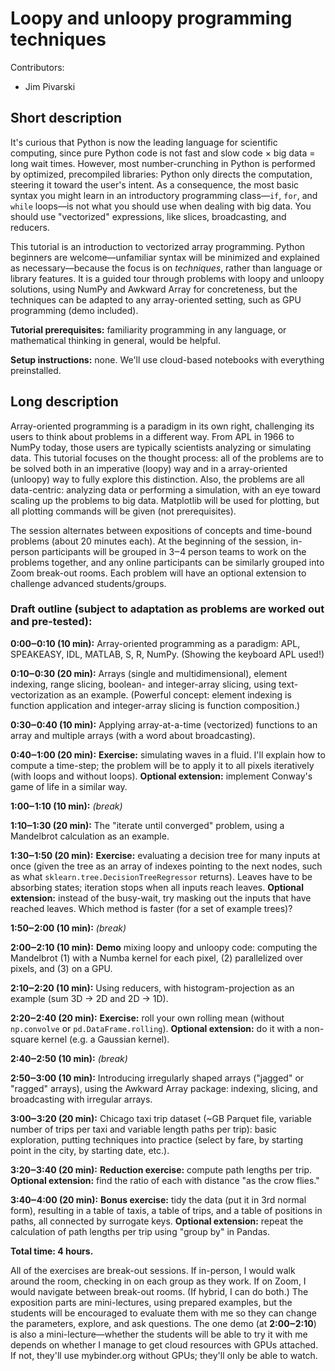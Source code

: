 # Loopy and unloopy programming techniques

Contributors:

   * Jim Pivarski

## Short description

It's curious that Python is now the leading language for scientific computing, since pure Python code is not fast and slow code × big data = long wait times. However, most number-crunching in Python is performed by optimized, precompiled libraries: Python only directs the computation, steering it toward the user's intent. As a consequence, the most basic syntax you might learn in an introductory programming class—`if`, `for`, and `while` loops—is not what you should use when dealing with big data. You should use "vectorized" expressions, like slices, broadcasting, and reducers.

This tutorial is an introduction to vectorized array programming. Python beginners are welcome—unfamiliar syntax will be minimized and explained as necessary—because the focus is on _techniques_, rather than language or library features. It is a guided tour through problems with loopy and unloopy solutions, using NumPy and Awkward Array for concreteness, but the techniques can be adapted to any array-oriented setting, such as GPU programming (demo included).

**Tutorial prerequisites:** familiarity programming in any language, or mathematical thinking in general, would be helpful.

**Setup instructions:** none. We'll use cloud-based notebooks with everything preinstalled.

## Long description

Array-oriented programming is a paradigm in its own right, challenging its users to think about problems in a different way. From APL in 1966 to NumPy today, those users are typically scientists analyzing or simulating data. This tutorial focuses on the thought process: all of the problems are to be solved both in an imperative (loopy) way and in a array-oriented (unloopy) way to fully explore this distinction. Also, the problems are all data-centric: analyzing data or performing a simulation, with an eye toward scaling up the problems to big data. Matplotlib will be used for plotting, but all plotting commands will be given (not prerequisites).

The session alternates between expositions of concepts and time-bound problems (about 20 minutes each). At the beginning of the session, in-person participants will be grouped in 3‒4 person teams to work on the problems together, and any online participants can be similarly grouped into Zoom break-out rooms. Each problem will have an optional extension to challenge advanced students/groups.

### Draft outline (subject to adaptation as problems are worked out and pre-tested):

**0:00‒0:10 (10 min):** Array-oriented programming as a paradigm: APL, SPEAKEASY, IDL, MATLAB, S, R, NumPy. (Showing the keyboard APL used!)

**0:10‒0:30 (20 min):** Arrays (single and multidimensional), element indexing, range slicing, boolean- and integer-array slicing, using text-vectorization as an example. (Powerful concept: element indexing is function application and integer-array slicing is function composition.)

**0:30‒0:40 (10 min):** Applying array-at-a-time (vectorized) functions to an array and multiple arrays (with a word about broadcasting).

**0:40‒1:00 (20 min):** **Exercise:** simulating waves in a fluid. I'll explain how to compute a time-step; the problem will be to apply it to all pixels iteratively (with loops and without loops). **Optional extension:** implement Conway's game of life in a similar way.

**1:00‒1:10 (10 min):** _(break)_

**1:10‒1:30 (20 min):** The "iterate until converged" problem, using a Mandelbrot calculation as an example.

**1:30‒1:50 (20 min):** **Exercise:** evaluating a decision tree for many inputs at once (given the tree as an array of indexes pointing to the next nodes, such as what `sklearn.tree.DecisionTreeRegressor` returns). Leaves have to be absorbing states; iteration stops when all inputs reach leaves. **Optional extension:** instead of the busy-wait, try masking out the inputs that have reached leaves. Which method is faster (for a set of example trees)?

**1:50‒2:00 (10 min):** _(break)_

**2:00‒2:10 (10 min):** **Demo** mixing loopy and unloopy code: computing the Mandelbrot (1) with a Numba kernel for each pixel, (2) parallelized over pixels, and (3) on a GPU.

**2:10‒2:20 (10 min):** Using reducers, with histogram-projection as an example (sum 3D → 2D and 2D → 1D).

**2:20‒2:40 (20 min):** **Exercise:** roll your own rolling mean (without `np.convolve` or `pd.DataFrame.rolling`). **Optional extension:** do it with a non-square kernel (e.g. a Gaussian kernel).

**2:40‒2:50 (10 min):** _(break)_

**2:50‒3:00 (10 min):** Introducing irregularly shaped arrays ("jagged" or "ragged" arrays), using the Awkward Array package: indexing, slicing, and broadcasting with irregular arrays.

**3:00‒3:20 (20 min):** Chicago taxi trip dataset (~GB Parquet file, variable number of trips per taxi and variable length paths per trip): basic exploration, putting techniques into practice (select by fare, by starting point in the city, by starting date, etc.).

**3:20‒3:40 (20 min):** **Reduction exercise:** compute path lengths per trip. **Optional extension:** find the ratio of each with distance "as the crow flies."

**3:40‒4:00 (20 min):** **Bonus exercise:** tidy the data (put it in 3rd normal form), resulting in a table of taxis, a table of trips, and a table of positions in paths, all connected by surrogate keys. **Optional extension:** repeat the calculation of path lengths per trip using "group by" in Pandas.

**Total time: 4 hours.**

All of the exercises are break-out sessions. If in-person, I would walk around the room, checking in on each group as they work. If on Zoom, I would navigate between break-out rooms. (If hybrid, I can do both.) The exposition parts are mini-lectures, using prepared examples, but the students will be encouraged to evaluate them with me so they can change the parameters, explore, and ask questions. The one demo (at **2:00‒2:10**) is also a mini-lecture—whether the students will be able to try it with me depends on whether I manage to get cloud resources with GPUs attached. If not, they'll use mybinder.org without GPUs; they'll only be able to watch.
